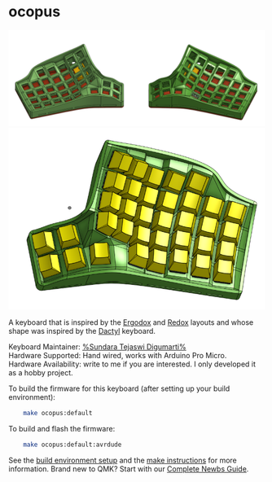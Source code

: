 # ocopus

![ocopus](twohand.png)
![ocopus_onehanf](onehand.png)

A keyboard that is inspired by the [Ergodox](https://www.ergodox.io/) and [Redox]((https://github.com/mattdibi/redox-keyboard)) layouts and whose shape was inspired by the [Dactyl](https://github.com/adereth/dactyl-keyboard) keyboard.

Keyboard Maintainer: [%Sundara Tejaswi Digumarti%](https://github.com/tejaswid)  
Hardware Supported: Hand wired, works with Arduino Pro Micro.  
Hardware Availability: write to me if you are interested. I only developed it as a hobby project.  

To build the firmware for this keyboard (after setting up your build environment):

```sh
    make ocopus:default
```

To build and flash the firmware:

```sh
	make ocopus:default:avrdude
```

See the [build environment setup](https://docs.qmk.fm/#/getting_started_build_tools) and the [make instructions](https://docs.qmk.fm/#/getting_started_make_guide) for more information. Brand new to QMK? Start with our [Complete Newbs Guide](https://docs.qmk.fm/#/newbs).
